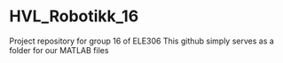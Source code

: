 # HVL_Robotikk_16
Project repository for group 16 of ELE306
This github simply serves as a folder for our MATLAB files
